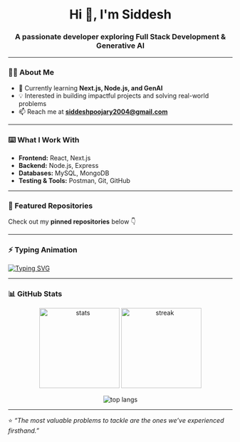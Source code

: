 <h1 align="center">Hi 👋, I'm Siddesh</h1>
<h3 align="center">A passionate developer exploring Full Stack Development & Generative AI</h3>

---

### 👨‍💻 About Me
- 🌱 Currently learning **Next.js, Node.js, and GenAI**  
- 💡 Interested in building impactful projects and solving real-world problems  
- 📫 Reach me at **siddeshpoojary2004@gmail.com**

---

### ⌨️ What I Work With
- **Frontend:** React, Next.js  
- **Backend:** Node.js, Express  
- **Databases:** MySQL, MongoDB  
- **Testing & Tools:** Postman, Git, GitHub  

---

### 🚀 Featured Repositories
Check out my **pinned repositories** below 👇

---

### ⚡ Typing Animation
[![Typing SVG](https://readme-typing-svg.herokuapp.com?size=24&duration=4000&color=2F81F7&center=true&vCenter=true&lines=Full+Stack+Developer;Learning+Next.js+and+Node.js;Exploring+Generative+AI;Always+Learning+New+Things)](https://git.io/typing-svg)

---

### 📊 GitHub Stats
<p align="center">
  <img src="https://github-readme-stats.vercel.app/api?username=Siddesh-2004&show_icons=true&theme=tokyonight" alt="stats" height="180"/>
  <img src="https://github-readme-streak-stats.herokuapp.com/?user=Siddesh-2004&theme=tokyonight" alt="streak" height="180"/>
</p>

<p align="center">
  <img src="https://github-readme-stats.vercel.app/api/top-langs/?username=Siddesh-2004&layout=compact&theme=tokyonight" alt="top langs" />
</p>

---

⭐️ *“The most valuable problems to tackle are the ones we’ve experienced firsthand.”*  

